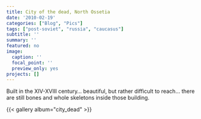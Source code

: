 ```yaml
---
title: City of the dead, North Ossetia
date: '2010-02-19'
categories: ["Blog", "Pics"]
tags: ["post-soviet", "russia", "caucasus"]
subtitle: ''
summary: ''
featured: no
image:
  caption: ''
  focal_point: ''
  preview_only: yes
projects: []
---
```


Built in the XIV-XVIII century… beautiful, but rather difficult to reach… there are still bones and whole skeletons inside those building.

{{< gallery album="city_dead" >}}